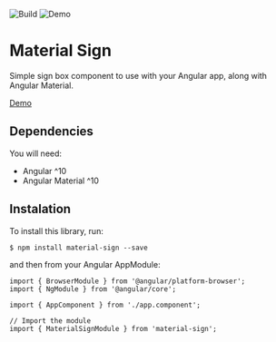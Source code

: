 ![Build](https://github.com/rockaru/material-sign/workflows/Build/badge.svg)
![Demo](https://github.com/rockaru/material-sign/workflows/Demo/badge.svg)

# Material Sign

Simple sign box component to use with your Angular app, along with Angular Material.

[Demo](https://rockaru.github.io/material-sign/)

## Dependencies
You will need:

- Angular ^10
- Angular Material ^10

## Instalation

To install this library, run:

```
$ npm install material-sign --save
```

and then from your Angular AppModule:

```
import { BrowserModule } from '@angular/platform-browser';
import { NgModule } from '@angular/core';

import { AppComponent } from './app.component';

// Import the module
import { MaterialSignModule } from 'material-sign';